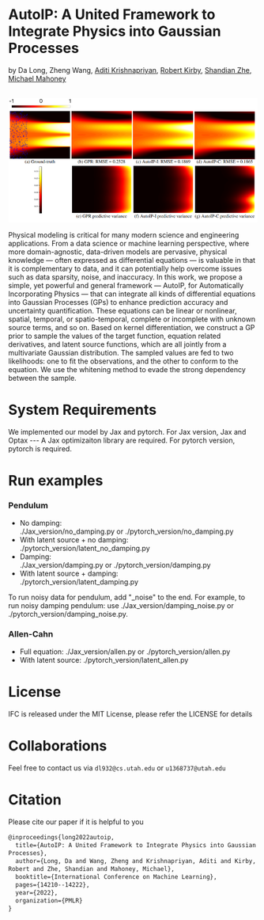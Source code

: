 # AutoIP: A United Framework to Integrate Physics into Gaussian Processes

by Da Long, Zheng Wang, [Aditi Krishnapriyan](https://a1k12.github.io/), [Robert Kirby](https://users.cs.utah.edu/~kirby/), [Shandian Zhe](https://users.cs.utah.edu/~zhe/), [Michael Mahoney](https://www.stat.berkeley.edu/~mmahoney/)

<p align="center">
    <br>
    <img src="allen.png" width="800" />
    <br>
<p>



Physical modeling is critical for many modern science and engineering applications. From a data science or machine learning perspective, where more domain-agnostic, data-driven models are pervasive, physical knowledge — often expressed as differential equations — is valuable in that it is complementary to data, and it can potentially help overcome issues such as data sparsity, noise, and inaccuracy. In this work, we propose a simple, yet powerful and general framework — AutoIP, for Automatically Incorporating Physics — that can integrate all kinds of differential equations into Gaussian Processes (GPs) to enhance prediction accuracy and uncertainty quantification. These equations can be linear or nonlinear, spatial, temporal, or spatio-temporal, complete or incomplete with unknown source terms, and so on. Based on kernel differentiation, we construct a GP prior to sample the values of the target function, equation related derivatives, and latent source functions, which are all jointly from a multivariate Gaussian distribution. The sampled values are fed to two likelihoods: one to fit the observations, and the other to conform to the equation. We use the whitening method to evade the strong dependency between the sample.


# System Requirements

We implemented our model by Jax and pytorch. For Jax version, Jax and Optax --- A Jax optimizaiton library are required. For pytorch version, pytorch is required.

# Run examples

### Pendulum

* No damping:&nbsp;&nbsp;&nbsp;    
    ./Jax_version/no_damping.py or ./pytorch_version/no_damping.py
* With latent source + no damping:&nbsp;&nbsp;&nbsp;   
    ./pytorch_version/latent_no_damping.py
* Damping:&nbsp;&nbsp;&nbsp;   
    ./Jax_version/damping.py or ./pytorch_version/damping.py
* With latent source + damping:&nbsp;&nbsp;&nbsp;  
    ./pytorch_version/latent_damping.py

To run noisy data for pendulum, add "_noise" to the end. For example, to run noisy damping pendulum: use ./Jax_version/damping_noise.py or ./pytorch_version/damping_noise.py.

### Allen-Cahn

* Full equation:
    ./Jax_version/allen.py or ./pytorch_version/allen.py
* With latent source:
    ./pytorch_version/latent_allen.py

# License

IFC is released under the MIT License, please refer the LICENSE for details

# Collaborations
Feel free to contact us via `dl932@cs.utah.edu` or `u1368737@utah.edu` 



# Citation
Please cite our paper if it is helpful to you

```
@inproceedings{long2022autoip,
  title={AutoIP: A United Framework to Integrate Physics into Gaussian Processes},
  author={Long, Da and Wang, Zheng and Krishnapriyan, Aditi and Kirby, Robert and Zhe, Shandian and Mahoney, Michael},
  booktitle={International Conference on Machine Learning},
  pages={14210--14222},
  year={2022},
  organization={PMLR}
}
```
